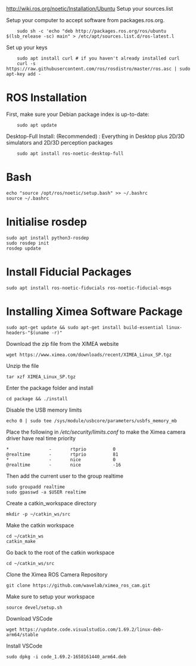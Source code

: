 http://wiki.ros.org/noetic/Installation/Ubuntu
Setup your sources.list

Setup your computer to accept software from packages.ros.org.

```
    sudo sh -c 'echo "deb http://packages.ros.org/ros/ubuntu $(lsb_release -sc) main" > /etc/apt/sources.list.d/ros-latest.l
```

Set up your keys

```
    sudo apt install curl # if you haven't already installed curl
    curl -s https://raw.githubusercontent.com/ros/rosdistro/master/ros.asc | sudo apt-key add -
```
# ROS Installation

First, make sure your Debian package index is up-to-date:

```
    sudo apt update
```

Desktop-Full Install: (Recommended) : Everything in Desktop plus 2D/3D simulators and 2D/3D perception packages

```
    sudo apt install ros-noetic-desktop-full
```
    
# Bash

```
echo "source /opt/ros/noetic/setup.bash" >> ~/.bashrc
source ~/.bashrc
```

# Initialise rosdep

```
sudo apt install python3-rosdep
sudo rosdep init
rosdep update
```

# Install Fiducial Packages
```
sudo apt install ros-noetic-fiducials ros-noetic-fiducial-msgs
```

# Installing Ximea Software Package

```
sudo apt-get update && sudo apt-get install build-essential linux-headers-"$(uname -r)" 
```
Download the zip file from the XIMEA website
```
wget https://www.ximea.com/downloads/recent/XIMEA_Linux_SP.tgz
```
Unzip the file
```
tar xzf XIMEA_Linux_SP.tgz
```
Enter the package folder and install
```
cd package && ./install
```

Disable the USB memory limits
```
echo 0 | sudo tee /sys/module/usbcore/parameters/usbfs_memory_mb
```
Place the following in */etc/security/limits.conf* to make the Ximea camera driver have real time priority
```
*               -       rtprio          0
@realtime       -       rtprio          81
*               -       nice            0
@realtime       -       nice            -16
```
Then add the current user to the group realtime
```
sudo groupadd realtime
sudo gpasswd -a $USER realtime
```

Create a catkin_workspace directory
```
mkdir -p ~/catkin_ws/src
```
Make the catkin workspace
```
cd ~/catkin_ws
catkin_make
```
Go back to the root of the catkin workspace
```
cd ~/catkin_ws/src
```
Clone the Ximea ROS Camera Repository
```
git clone https://github.com/wavelab/ximea_ros_cam.git
```
Make sure to setup your workspace
```
source devel/setup.sh
```
Download VSCode
```
wget https://update.code.visualstudio.com/1.69.2/linux-deb-arm64/stable
```
Install VSCode
```
sudo dpkg -i code_1.69.2-1658161440_arm64.deb
```
